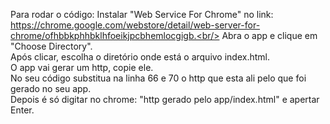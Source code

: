 Para rodar o código:
Instalar "Web Service For Chrome" no link: https://chrome.google.com/webstore/detail/web-server-for-chrome/ofhbbkphhbklhfoeikjpcbhemlocgigb.<br/>
Abra o app e clique em "Choose Directory".<br/>
Após clicar, escolha o diretório onde está o arquivo index.html.<br/>
O app vai gerar um http, copie ele.<br/>
No seu código substitua na linha 66 e 70 o http que esta ali pelo que foi gerado no seu app.<br/>
Depois é só digitar no chrome: "http gerado pelo app/index.html" e apertar Enter.<br/>
